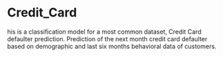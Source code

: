 # Credit_Card
his is a classification model for a most common dataset, Credit Card defaulter prediction. Prediction of the next month credit card defaulter based on demographic and last six months behavioral data of customers.
